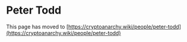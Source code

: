
# Peter Todd

This page has moved to [https://cryptoanarchy.wiki/people/peter-todd](https://cryptoanarchy.wiki/people/peter-todd)

